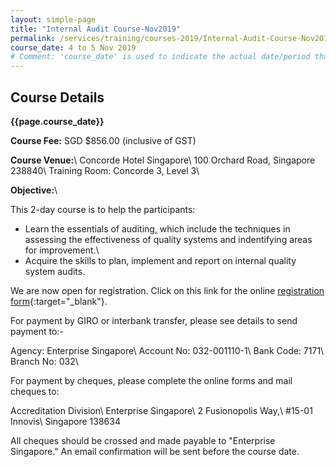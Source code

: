 ```yaml
---
layout: simple-page
title: "Internal Audit Course-Nov2019"
permalink: /services/training/courses-2019/Internal-Audit-Course-Nov2019
course_date: 4 to 5 Nov 2019
# Comment: 'course_date' is used to indicate the actual date/period that the course will be held
---
```


## Course Details
**{{page.course_date}}**
<!-- comment: {{page.course_date}} will display the same data as the 'course_date' in the top header code snippet -->

**Course Fee:** SGD $856.00 (inclusive of GST)

**Course Venue:**\\
Concorde Hotel Singapore\\
100 Orchard Road, Singapore 238840\\
Training Room: Concorde 3, Level 3\\
<!-- COMMENT: The double backslashes are used to denote a line break without paragraph spacing -->
 
**Objective:**\\

This 2-day course is to help the participants:  
* Learn the essentials of auditing, which include the techniques in assessing the effectiveness of quality systems and indentifying areas for improvement.\\
* Acquire the skills to plan, implement and report on internal quality system audits.

We are now open for registration. Click on this link for the online [registration form](https://form.gov.sg/5d92eef07ed5070012452eba){:target="&#95;blank"}.
<!-- COMMENT: The {:target="&#95;blank"} syntax at the end of the Markdown webpage URL is used to open the URL in a new window tab -->

For payment by GIRO or interbank transfer, please see details to send payment to:-

Agency:  Enterprise Singapore\\
Account No:  032-001110-1\\
Bank Code:  7171\\
Branch No:  032\\

For payment by cheques, please complete the online forms and mail cheques to:

Accreditation Division\\
Enterprise Singapore\\
2 Fusionopolis Way,\\
#15-01 Innovis\\
Singapore 138634
<!-- COMMENT: The double backslashes are used to denote a new line break without the paragraph spacing -->

All cheques should be crossed and made payable to "Enterprise Singapore." An email confirmation will be sent before the course date. 
  
